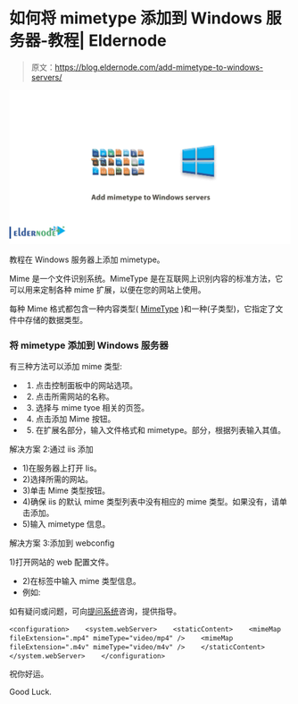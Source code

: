 # 如何将 mimetype 添加到 Windows 服务器-教程| Eldernode

> 原文：<https://blog.eldernode.com/add-mimetype-to-windows-servers/>

![How to Add mimetype to Windows servers](img/c573a24410dc1dde82d56166231084d9.png)

教程在 Windows 服务器上添加 mimetype。

Mime 是一个文件识别系统。MimeType 是在互联网上识别内容的标准方法，它可以用来定制各种 mime 扩展，以便在您的网站上使用。

每种 Mime 格式都包含一种内容类型( [MimeType](https://en.wikipedia.org/wiki/Media_type) )和一种(子类型)，它指定了文件中存储的数据类型。

### **将 mimetype 添加到 Windows 服务器**

有三种方法可以添加 mime 类型:

*   1) 点击控制面板中的网站选项。
*   2) 点击所需网站的名称。
*   3) 选择与 mime tyoe 相关的页签。
*   4) 点击添加 Mime 按钮。
*   5) 在扩展名部分，输入文件格式和 mimetype。部分，根据列表输入其值。

解决方案 2:通过 iis 添加

*   1)在服务器上打开 Iis。
*   2)选择所需的网站。
*   3)单击 Mime 类型按钮。
*   4)确保 iis 的默认 mime 类型列表中没有相应的 mime 类型。如果没有，请单击添加。
*   5)输入 mimetype 信息。

解决方案 3:添加到 webconfig

1)打开网站的 web 配置文件。

*   2)在标签中输入 mime 类型信息。
*   例如:

如有疑问或问题，可向[提问系统](https://eldernode.com/ask/)咨询，提供指导。

```
<configuration>    <system.webServer>    <staticContent>    <mimeMap fileExtension=".mp4" mimeType="video/mp4" />    <mimeMap fileExtension=".m4v" mimeType="video/m4v" />    </staticContent>    </system.webServer>    </configuration>
```

祝你好运。

Good Luck.